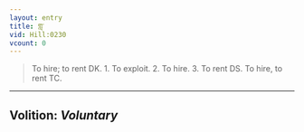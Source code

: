 ```yaml
---
layout: entry
title: གླ་
vid: Hill:0230
vcount: 0
---
```

> To hire; to rent DK\. 1\. To exploit\. 2\. To hire\. 3\. To rent DS\. To hire, to rent TC\.

---
Volition: _Voluntary_
---

